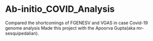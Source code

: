 # Ab-initio_COVID_Analysis
Compared the shortcomings of FGENESV and VGAS in case Covid-19 genome analysis 
Made this project with the Apoorva Gupta(aka mr-sesquipedalian).
